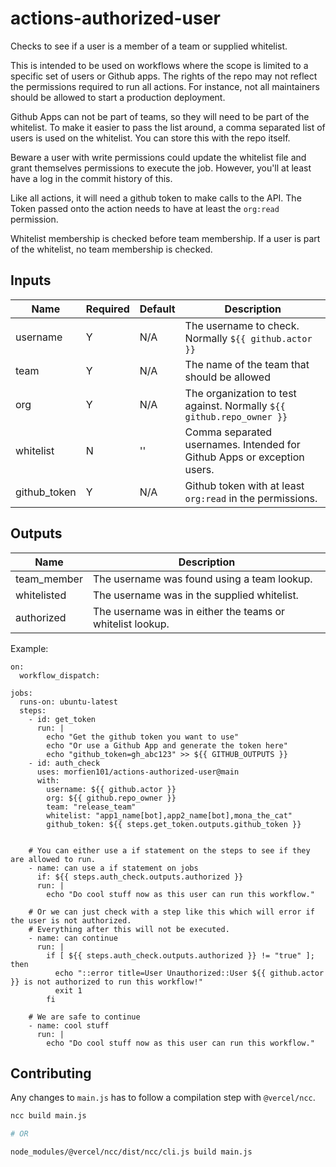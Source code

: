 # actions-authorized-user

Checks to see if a user is a member of a team or supplied whitelist.

This is intended to be used on workflows where the scope is limited to a specific set of users or Github apps.
The rights of the repo may not reflect the permissions required to run all actions.
For instance, not all maintainers should be allowed to start a production deployment.

Github Apps can not be part of teams, so they will need to be part of the whitelist.
To make it easier to pass the list around, a comma separated list of users is used on the whitelist.
You can store this with the repo itself.

Beware a user with write permissions could update the whitelist file and grant themselves permissions to execute the job.
However, you'll at least have a log in the commit history of this.

Like all actions, it will need a github token to make calls to the API.
The Token passed onto the action needs to have at least the `org:read` permission.

Whitelist membership is checked before team membership. If a user is part of the whitelist, no team membership is checked.

## Inputs

| Name         | Required | Default | Description                                                             |
| ------------ | -------- | ------- | ----------------------------------------------------------------------- |
| username     | Y        | N/A     | The username to check. Normally `${{ github.actor }}`                   |
| team         | Y        | N/A     | The name of the team that should be allowed                             |
| org          | Y        | N/A     | The organization to test against. Normally `${{ github.repo_owner }}`   |
| whitelist    | N        | ''      | Comma separated usernames. Intended for Github Apps or exception users. |
| github_token | Y        | N/A     | Github token with at least `org:read` in the permissions.               |

## Outputs

| Name        | Description                                               |
| ----------- | --------------------------------------------------------- |
| team_member | The username was found using a team lookup.               |
| whitelisted | The username was in the supplied whitelist.               |
| authorized  | The username was in either the teams or whitelist lookup. |

Example:

```
on:
  workflow_dispatch:

jobs:
  runs-on: ubuntu-latest
  steps:
    - id: get_token
      run: |
        echo "Get the github token you want to use"
        echo "Or use a Github App and generate the token here"
        echo "github_token=gh_abc123" >> ${{ GITHUB_OUTPUTS }}
    - id: auth_check
      uses: morfien101/actions-authorized-user@main
      with:
        username: ${{ github.actor }}
        org: ${{ github.repo_owner }}
        team: "release_team"
        whitelist: "app1_name[bot],app2_name[bot],mona_the_cat"
        github_token: ${{ steps.get_token.outputs.github_token }}


    # You can either use a if statement on the steps to see if they are allowed to run.
    - name: can use a if statement on jobs
      if: ${{ steps.auth_check.outputs.authorized }}
      run: |
        echo "Do cool stuff now as this user can run this workflow."

    # Or we can just check with a step like this which will error if the user is not authorized.
    # Everything after this will not be executed.
    - name: can continue
      run: |
        if [ ${{ steps.auth_check.outputs.authorized }} != "true" ]; then
          echo "::error title=User Unauthorized::User ${{ github.actor }} is not authorized to run this workflow!"
          exit 1
        fi

    # We are safe to continue
    - name: cool stuff
      run: |
        echo "Do cool stuff now as this user can run this workflow."
```

## Contributing

Any changes to `main.js` has to follow a compilation step with `@vercel/ncc`.

```sh
ncc build main.js

# OR

node_modules/@vercel/ncc/dist/ncc/cli.js build main.js
```
